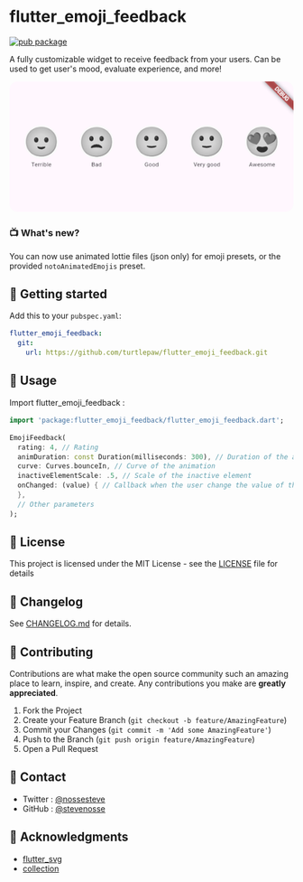 # flutter_emoji_feedback 
[![pub package](https://img.shields.io/pub/v/flutter_emoji_feedback.svg)](https://pub.dartlang.org/packages/flutter_emoji_feedback)

A fully customizable widget to receive feedback from your users. Can be used to get user's mood, evaluate experience, and more!

<div align="center">
<img src="./msedge_d8jeGIRkrm.gif" style="border-radius: 15px;"/>
</div>

### 📺 What's new?
You can now use animated lottie files (json only) for emoji presets, or the provided `notoAnimatedEmojis` preset.

## 🚀 Getting started


<!--Install from pub : ```dart
$ flutter pub add flutter_emoji_feedback
```
-->

Add this to your `pubspec.yaml`:
```yaml
flutter_emoji_feedback:
  git:
    url: https://github.com/turtlepaw/flutter_emoji_feedback.git
```

## 📔 Usage 

Import flutter_emoji_feedback :

```dart
import 'package:flutter_emoji_feedback/flutter_emoji_feedback.dart';
```

```dart
EmojiFeedback(
  rating: 4, // Rating 
  animDuration: const Duration(milliseconds: 300), // Duration of the animation
  curve: Curves.bounceIn, // Curve of the animation
  inactiveElementScale: .5, // Scale of the inactive element
  onChanged: (value) { // Callback when the user change the value of the emoji
  },
  // Other parameters
);
```

## 📝 License

This project is licensed under the MIT License - see the [LICENSE](LICENSE) file for details

## 📄 Changelog

See [CHANGELOG.md](CHANGELOG.md) for details.

## 📄 Contributing

Contributions are what make the open source community such an amazing place to learn, inspire, and create. Any contributions you make are **greatly appreciated**.

1. Fork the Project
2. Create your Feature Branch (`git checkout -b feature/AmazingFeature`)
3. Commit your Changes (`git commit -m 'Add some AmazingFeature'`)
4. Push to the Branch (`git push origin feature/AmazingFeature`)
5. Open a Pull Request

## 📄 Contact

- Twitter : [@nossesteve](https://twitter.com/nossesteve)
- GitHub : [@stevenosse](https://github.com/stevenosse)

## 📄 Acknowledgments

- [flutter_svg](https://pub.dev/packages/flutter_svg)
- [collection](https://pub.dev/packages/collection)
